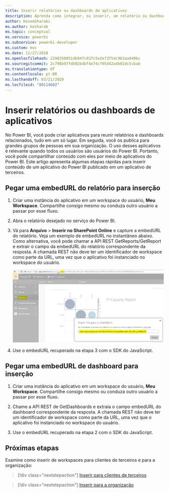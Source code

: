 ```yaml
---
title: Inserir relatórios ou dashboards de aplicativos
description: Aprenda como integrar, ou inserir, um relatório ou dashboard de um aplicativo do Power BI e não de um workspace.
author: KesemSharabi
ms.author: kesharab
ms.topic: conceptual
ms.service: powerbi
ms.subservice: powerbi-developer
ms.custom: mvc
ms.date: 11/27/2018
ms.openlocfilehash: 2298350051db947c037c5e2e73f5dc963aa049bc
ms.sourcegitcommit: 2c798b97fdb02b4bf4e74cf05442a4b01dc5cbab
ms.translationtype: HT
ms.contentlocale: pt-BR
ms.lasthandoff: 03/21/2020
ms.locfileid: "80114602"
---
```

# <a name="embed-reports-or-dashboards-from-apps"></a>Inserir relatórios ou dashboards de aplicativos

No Power BI, você pode criar aplicativos para reunir relatórios e dashboards relacionados, tudo em um só lugar. Em seguida, você os publica para grandes grupos de pessoas em sua organização. O uso desses aplicativos é relevante quando todos os usuários são usuários do Power BI. Portanto, você pode compartilhar conteúdo com eles por meio de aplicativos do Power BI. Este artigo apresenta algumas etapas rápidas para inserir conteúdo de um aplicativo do Power BI publicado em um aplicativo de terceiros.

## <a name="grab-a-report-embedurl-for-embedding"></a>Pegar uma embedURL do relatório para inserção

1. Criar uma instância do aplicativo em um workspace do usuário, **Meu Workspace**. Compartilhe consigo mesmo ou conduza outro usuário a passar por esse fluxo.

2. Abra o relatório desejado no serviço do Power BI.

3. Vá para **Arquivo** > **Inserir no SharePoint Online** e capture a embedURL do relatório. Veja um exemplo de embedURL no instantâneo abaixo. Como alternativa, você pode chamar a API REST GetReports/GetReport e extrair o campo da embedURL do relatório correspondente da resposta. A chamada REST não deve ter um identificador de workspace como parte da URL, uma vez que o aplicativo foi instanciado no workspace do usuário.

    ![Inserir de aplicativos](media/embed-from-apps/embed-from-app.png)

4. Use o embedURL recuperado na etapa 3 com o SDK do JavaScript.

## <a name="grab-a-dashboard-embedurl-for-embedding"></a>Pegar uma embedURL de dashboard para inserção

1. Criar uma instância do aplicativo em um workspace do usuário, **Meu Workspace**. Compartilhe consigo mesmo ou conduza outro usuário a passar por esse fluxo.

2. Chame a API REST de GetDashboards e extraia o campo embedURL do dashboard correspondente da resposta. A chamada REST não deve ter um identificador de workspace como parte da URL, uma vez que o aplicativo foi instanciado no workspace do usuário.

3. Use o embedURL recuperado na etapa 2 com o SDK do JavaScript.

## <a name="next-steps"></a>Próximas etapas

Examine como inserir de workspaces para clientes de terceiros e para a organização:

> [!div class="nextstepaction"]
>[Inserir para clientes de terceiros](embed-sample-for-customers.md)

> [!div class="nextstepaction"]
>[Inserir para a organização](embed-sample-for-your-organization.md)

